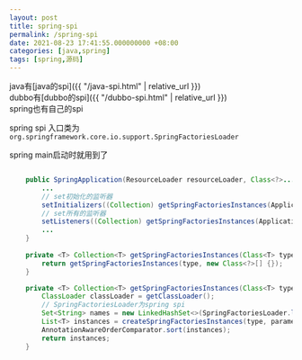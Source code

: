 ```yaml
---
layout: post
title: spring-spi
permalink: /spring-spi
date: 2021-08-23 17:41:55.000000000 +08:00
categories: [java,spring]
tags: [spring,源码]
---
```


java有[java的spi]({{ "/java-spi.html" | relative_url }})  
dubbo有[dubbo的spi]({{ "/dubbo-spi.html" | relative_url }})  
spring也有自己的spi  

spring spi 入口类为```org.springframework.core.io.support.SpringFactoriesLoader```

spring main启动时就用到了
```java

	public SpringApplication(ResourceLoader resourceLoader, Class<?>... primarySources) {
		...
        // set初始化的监听器
		setInitializers((Collection) getSpringFactoriesInstances(ApplicationContextInitializer.class));
        // set所有的监听器
		setListeners((Collection) getSpringFactoriesInstances(ApplicationListener.class));
		...
	}
	
    private <T> Collection<T> getSpringFactoriesInstances(Class<T> type) {
        return getSpringFactoriesInstances(type, new Class<?>[] {});
    }

    private <T> Collection<T> getSpringFactoriesInstances(Class<T> type, Class<?>[] parameterTypes, Object... args) {
        ClassLoader classLoader = getClassLoader();
        // SpringFactoriesLoader为spring spi
        Set<String> names = new LinkedHashSet<>(SpringFactoriesLoader.loadFactoryNames(type, classLoader));
        List<T> instances = createSpringFactoriesInstances(type, parameterTypes, classLoader, args, names);
        AnnotationAwareOrderComparator.sort(instances);
        return instances;
    }
```

